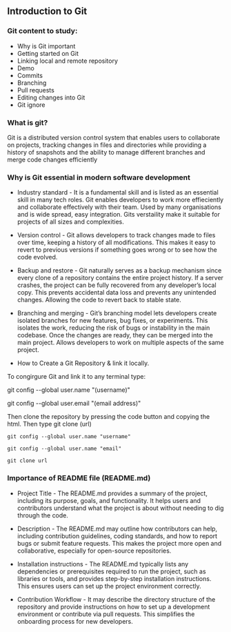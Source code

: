## Introduction to Git

### Git content to study:

- Why is Git important
- Getting started on Git
- Linking local and remote repository
- Demo
- Commits
- Branching
- Pull requests
- Editing changes into Git
- Git ignore

### What is git?

Git is a distributed version control system that enables users to collaborate on projects, tracking changes in files and directories while providing a history of snapshots and the ability to manage different branches and merge code changes efficiently

### Why is Git essential in modern software development

- Industry standard - It is a fundamental skill and is listed as an essential skill in many tech roles. Git enables developers to work more effieciently and collaborate effectively with their team. Used by many organisations and is wide spread, easy integration. Gits verstaility make it suitable for projects of all sizes and complexities.

- Version control - Git allows developers to track changes made to files over time, keeping a history of all modifications. This makes it easy to revert to previous versions if something goes wrong or to see how the code evolved.
  
- Backup and restore - Git naturally serves as a backup mechanism since every clone of a repository contains the entire project history. If a server crashes, the project can be fully recovered from any developer’s local copy. This prevents accidental data loss and prevents any unintended changes. Allowing the code to revert back to stable state.

- Branching and merging -  Git’s branching model lets developers create isolated branches for new features, bug fixes, or experiments. This isolates the work, reducing the risk of bugs or instability in the main codebase. Once the changes are ready, they can be merged into the main project. Allows developers to work on multiple aspects of the same project.

- How to Create a Git Repository & link it locally.

To congirgure Git and link it to any terminal type:

git config --global user.name "(username)"

git config --global user.email "(email address)"

Then clone the repository by pressing the code button and copying the html. Then type git clone (url)
```
git config --global user.name "username"
```
```
git config --global user.name "email"
```
```
git clone url
```

### Importance of README file (README.md)

- Project Title - The README.md provides a summary of the project, including its purpose, goals, and functionality. It helps users and contributors understand what the project is about without needing to dig through the code.

- Description - The README.md may outline how contributors can help, including contribution guidelines, coding standards, and how to report bugs or submit feature requests. This makes the project more open and collaborative, especially for open-source repositories.

- Installation instructions - The README.md typically lists any dependencies or prerequisites required to run the project, such as libraries or tools, and provides step-by-step installation instructions. This ensures users can set up the project environment correctly.

- Contribution Workflow - It may describe the directory structure of the repository and provide instructions on how to set up a development environment or contribute via pull requests. This simplifies the onboarding process for new developers.

  




